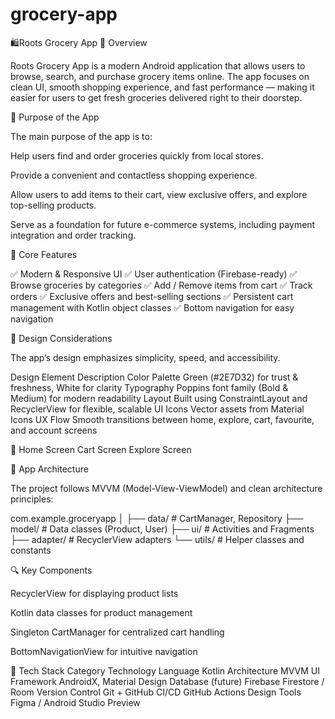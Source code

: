 # grocery-app
🛍️Roots Grocery App
📖 Overview

Roots Grocery App is a modern Android application that allows users to browse, search, and purchase grocery items online.
The app focuses on clean UI, smooth shopping experience, and fast performance — making it easier for users to get fresh groceries delivered right to their doorstep.

🎯 Purpose of the App

The main purpose of the app is to:

Help users find and order groceries quickly from local stores.

Provide a convenient and contactless shopping experience.

Allow users to add items to their cart, view exclusive offers, and explore top-selling products.

Serve as a foundation for future e-commerce systems, including payment integration and order tracking.

🧩 Core Features

✅ Modern & Responsive UI
✅ User authentication (Firebase-ready)
✅ Browse groceries by categories
✅ Add / Remove items from cart
✅ Track orders
✅ Exclusive offers and best-selling sections
✅ Persistent cart management with Kotlin object classes
✅ Bottom navigation for easy navigation

🎨 Design Considerations

The app’s design emphasizes simplicity, speed, and accessibility.

Design Element	Description
Color Palette	Green (#2E7D32) for trust & freshness, White for clarity
Typography	Poppins font family (Bold & Medium) for modern readability
Layout	Built using ConstraintLayout and RecyclerView for flexible, scalable UI
Icons	Vector assets from Material Icons
UX Flow	Smooth transitions between home, explore, cart, favourite, and account screens

📱 Home Screen	Cart Screen	Explore Screen

	
	
🧠 App Architecture

The project follows MVVM (Model-View-ViewModel) and clean architecture principles:

com.example.groceryapp
│
├── data/               # CartManager, Repository
├── model/              # Data classes (Product, User)
├── ui/                 # Activities and Fragments
├── adapter/            # RecyclerView adapters
└── utils/              # Helper classes and constants

🔍 Key Components

RecyclerView for displaying product lists

Kotlin data classes for product management

Singleton CartManager for centralized cart handling

BottomNavigationView for intuitive navigation

🧰 Tech Stack
Category	Technology
Language	Kotlin
Architecture	MVVM
UI Framework	AndroidX, Material Design
Database (future)	Firebase Firestore / Room
Version Control	Git + GitHub
CI/CD	GitHub Actions
Design Tools	Figma / Android Studio Preview
